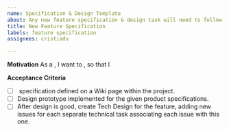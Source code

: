 ```yaml
---
name: Specification & Design Template
about: Any new feature specification & design task will need to follow this Template.
title: New Feature Specification
labels: feature specification
assignees: cristiadu

---
```


**Motivation**
As a <TypeOfUser>, I want to <beAbleToSomething>, so that I <interactInSomeWay>

**Acceptance Criteria**
- [ ] <featureName> specification defined on a Wiki page within the project.
- [ ] Design prototype implemented for the given product specifications.
- [ ] After design is good, create Tech Design for the feature, adding new issues for each separate technical task associating each issue with this one.
